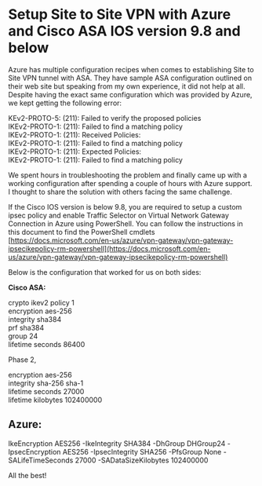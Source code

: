 
# Setup Site to Site VPN with Azure and Cisco ASA IOS version 9.8 and below

Azure has multiple configuration recipes when comes to establishing Site to Site VPN tunnel with ASA. They have sample ASA configuration outlined on their web site but speaking from my own experience, it did not help at all. Despite having the exact same configuration which was provided by Azure, we kept getting the following error:

KEv2-PROTO-5: (211): Failed to verify the proposed policies  
IKEv2-PROTO-1: (211): Failed to find a matching policy  
IKEv2-PROTO-1: (211): Received Policies:  
IKEv2-PROTO-1: (211): Failed to find a matching policy  
IKEv2-PROTO-1: (211): Expected Policies:  
IKEv2-PROTO-1: (211): Failed to find a matching policy

We spent hours in troubleshooting the problem and finally came up with a working configuration after spending a couple of hours with Azure support. I thought to share the solution with others facing the same challenge.

If the Cisco IOS version is below 9.8, you are required to setup a custom ipsec policy and enable Traffic Selector on Virtual Network Gateway Connection in Azure using PowerShell. You can follow the instructions in this document to find the PowerShell cmdlets [https://docs.microsoft.com/en-us/azure/vpn-gateway/vpn-gateway-ipsecikepolicy-rm-powershell](https://docs.microsoft.com/en-us/azure/vpn-gateway/vpn-gateway-ipsecikepolicy-rm-powershell)

Below is the configuration that worked for us on both sides:

**Cisco ASA:**

crypto ikev2 policy 1  
encryption aes-256  
integrity sha384  
prf sha384  
group 24  
lifetime seconds 86400

Phase 2,

encryption aes-256  
integrity sha-256 sha-1  
lifetime seconds 27000  
lifetime kilobytes 102400000

## Azure:

IkeEncryption AES256 -IkeIntegrity SHA384 -DhGroup DHGroup24 -IpsecEncryption AES256 -IpsecIntegrity SHA256 -PfsGroup None -SALifeTimeSeconds 27000 -SADataSizeKilobytes 102400000

All the best!
